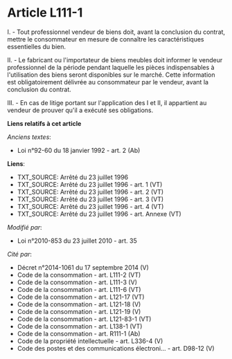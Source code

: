 # Article L111-1

I. - Tout professionnel vendeur de biens doit, avant la conclusion du contrat, mettre le consommateur en mesure de connaître
les caractéristiques essentielles du bien.

II. - Le fabricant ou l'importateur de biens meubles doit informer le vendeur professionnel de la période pendant laquelle
les pièces indispensables à l'utilisation des biens seront disponibles sur le marché. Cette information est obligatoirement
délivrée au consommateur par le vendeur, avant la conclusion du contrat.

III. - En cas de litige portant sur l'application des I et II, il appartient au vendeur de prouver qu'il a exécuté ses
obligations.

**Liens relatifs à cet article**

_Anciens textes_:

  - Loi n°92-60 du 18 janvier 1992 - art. 2 (Ab)

**Liens**:

  - TXT_SOURCE: Arrêté du 23 juillet 1996
  - TXT_SOURCE: Arrêté du 23 juillet 1996 - art. 1 (VT)
  - TXT_SOURCE: Arrêté du 23 juillet 1996 - art. 2 (VT)
  - TXT_SOURCE: Arrêté du 23 juillet 1996 - art. 3 (VT)
  - TXT_SOURCE: Arrêté du 23 juillet 1996 - art. 4 (VT)
  - TXT_SOURCE: Arrêté du 23 juillet 1996 - art. Annexe (VT)

_Modifié par_:

  - Loi n°2010-853 du 23 juillet 2010 - art. 35

_Cité par_:

  - Décret n°2014-1061 du 17 septembre 2014 (V)
  - Code de la consommation - art. L111-2 (VT)
  - Code de la consommation - art. L111-3 (V)
  - Code de la consommation - art. L111-6 (VT)
  - Code de la consommation - art. L121-17 (VT)
  - Code de la consommation - art. L121-18 (V)
  - Code de la consommation - art. L121-19 (V)
  - Code de la consommation - art. L121-83-1 (VT)
  - Code de la consommation - art. L138-1 (VT)
  - Code de la consommation - art. R111-1 (Ab)
  - Code de la propriété intellectuelle - art. L336-4 (V)
  - Code des postes et des communications électroni... - art. D98-12 (V)
